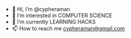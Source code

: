- 👋 Hi, I’m @cypheraman
- 👀 I’m interested in COMPUTER SCIENCE
- 🌱 I’m currently LEARNING HACKS
- 📫 How to reach me cypheraman@gmail.com

<!---
cypheraman/cypheraman is a ✨ special ✨ repository because its `README.md` (this file) appears on your GitHub profile.
You can click the Preview link to take a look at your changes.
--->

